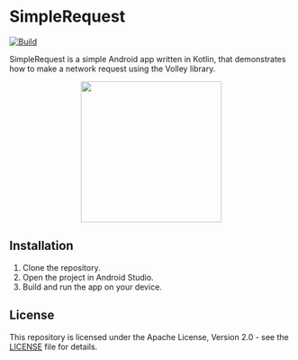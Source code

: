 # SimpleRequest

[![Build](https://github.com/ikajdan/simple_request/actions/workflows/build.yaml/badge.svg)](https://github.com/ikajdan/simple_request/actions/workflows/build.yaml)

SimpleRequest is a simple Android app written in Kotlin, that demonstrates how to make a network request using the Volley library.

<p align="center">
  <img src="https://github.com/user-attachments/assets/4a431f38-0b65-4c41-8844-1301cf1e8274" width="250"/>
</p>

## Installation

1. Clone the repository.
2. Open the project in Android Studio.
3. Build and run the app on your device.

## License

This repository is licensed under the Apache License, Version 2.0 - see the [LICENSE](LICENSE.md) file for details.
